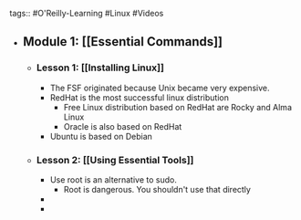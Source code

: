 tags:: #O'Reilly-Learning #Linux #Videos

- ## Module 1: [[Essential Commands]]
	- ### Lesson 1: [[Installing Linux]]
		- The FSF originated because Unix became very expensive.
		- RedHat is the most successful linux distribution
			- Free Linux distribution based on RedHat are Rocky and Alma Linux
			- Oracle is also based on RedHat
		- Ubuntu is based on Debian
	- ### Lesson 2: [[Using Essential Tools]]
		- Use root is an alternative to sudo.
			- Root is dangerous. You shouldn't use that directly
		-
		-
